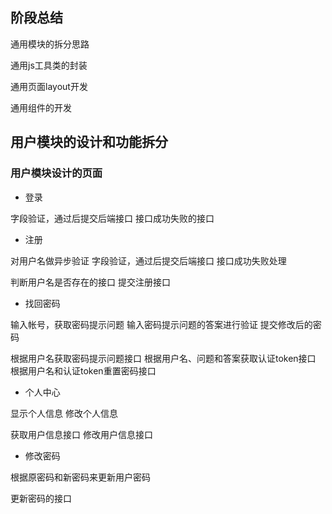 ## 阶段总结

通用模块的拆分思路

通用js工具类的封装

通用页面layout开发

通用组件的开发

## 用户模块的设计和功能拆分

### 用户模块设计的页面

* 登录

字段验证，通过后提交后端接口
接口成功失败的接口

* 注册

对用户名做异步验证
字段验证，通过后提交后端接口
接口成功失败处理

判断用户名是否存在的接口
提交注册接口

* 找回密码

输入帐号，获取密码提示问题
输入密码提示问题的答案进行验证
提交修改后的密码

根据用户名获取密码提示问题接口
根据用户名、问题和答案获取认证token接口
根据用户名和认证token重置密码接口

* 个人中心

显示个人信息
修改个人信息

获取用户信息接口
修改用户信息接口

* 修改密码

根据原密码和新密码来更新用户密码

更新密码的接口